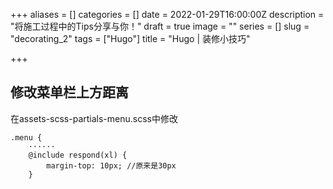 +++
aliases = []
categories = []
date = 2022-01-29T16:00:00Z
description = "将施工过程中的Tips分享与你！"
draft = true
image = ""
series = []
slug = "decorating_2"
tags = ["Hugo"]
title = "Hugo | 装修小技巧"

+++
## 修改菜单栏上方距离

在assets-scss-partials-menu.scss中修改

    .menu {
    	······
        @include respond(xl) {
            margin-top: 10px; //原来是30px
        }